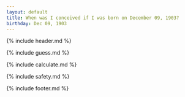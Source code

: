 ```yaml
---
layout: default
title: When was I conceived if I was born on December 09, 1903?
birthday: Dec 09, 1903
---
```


{% include header.md %}

{% include guess.md %}

{% include calculate.md %}

{% include safety.md %}

{% include footer.md %}



